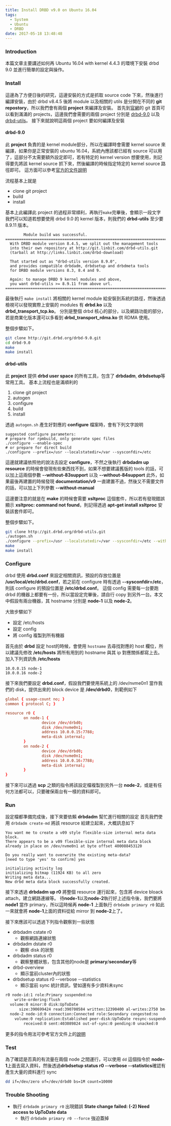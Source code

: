 ```yaml
---
title: Install DRBD v9.0 on Ubuntu 16.04
tags:
  - System
  - Ubuntu
  - DRBD
date: 2017-05-18 13:48:48
---
```


### Introduction
本篇文章主要講述如何再 Ubuntu 16.04 with kernel 4.4.3 的環境下安裝 drbd 9.0 並進行簡單的設定與操作。


### Install
這邊為了方便日後的研究，這邊安裝的方式是抓取 source code 下來，然後進行編譯安裝，由於 drbd v8.4.5 後將  module 以及相關的 utils 是分開在不同的 **git repostory**，所以我們會有兩個 **project** 來編譯及安裝。
首先到[官網](http://git.drbd.org/)的 git 首頁可以看到滿滿的 projects，這邊我們會需要的兩個 project 分別是 [drbd-9.0](http://git.drbd.org/drbd-9.0.git) 以及 [drbd-utils](http://git.drbd.org/drbd-utils.git)。
接下來就說明這兩個 project 要如何編譯及安裝
<!--more-->
#### drbd-9.0
此 **project** 負責的是 kernel module部分，所以在編譯時會需要 kernel source 來編譯，如果你是正常安裝的 ubuntu 16.04，系統內應該都已經有 source 可以用了，這部分不太需要額外設定即可，若有特定的 kernel version 想要使用，則記得要先將該 kernel source 抓下來，然後編譯的時候指定特定的 kernel source 路徑即可。
這方面可以參考[官方的文件說明](https://drbd15-staging.linbit.com/en/doc/users-guide-83/s-build-from-source#s-build-prepare-kernel-tree)

流程基本上就是
- clone git project
- build
- install

基本上此編譯此 project 的過程非常順利，再執行`make`完畢後，會顯示一段文字
我們可以知道若想要使用 drbd 9.0 的 kernel 版本，則我們的 **drbd-utils** 至少要 8.9.11 版本。

            Module build was successful.
    =======================================================================
      With DRBD module version 8.4.5, we split out the management tools
      into their own repository at http://git.linbit.com/drbd-utils.git
      (tarball at http://links.linbit.com/drbd-download)

      That started out as "drbd-utils version 8.9.0",
      and provides compatible drbdadm, drbdsetup and drbdmeta tools
      for DRBD module versions 8.3, 8.4 and 9.

      Again: to manage DRBD 9 kernel modules and above,
      you want drbd-utils >= 8.9.11 from above url.
    =======================================================================

最後執行 `make install` 將相關的 kernel module 給安裝到系統的路徑，然後透過檢視可以發現實際上安裝的 modules  有 **drbd.ko** 以及 **drbd_transport_tcp.ko**。
分別是整個 drbd 核心的部分，以及網路功能的部分，若是商業化版本還可以多看到 **drbd_transport_rdma.ko** 供 RDMA 使用。

整個步驟如下。
``` bash
git clone http://git.drbd.org/drbd-9.0.git
cd drbd-9.0
make
make install
```
#### drbd-utils
此 **project** 提供 **drbd user space** 的所有工具，包含了 **drbdadm**, **drbdsetup**等常用工具。
基本上流程也是滿順利的
1. clone git project
2. autogen
3. configure
4. build
5. install

透過 `autogen.sh` 產生好對應的 **configure** 檔案時，會有下列文字說明

    suggested configure parameters:
    # prepare for rpmbuild, only generate spec files
    ./configure --enable-spec
    # or prepare for direct build
    ./configure --prefix=/usr --localstatedir=/var --sysconfdir=/etc

這邊就建議依照他的說法去設定 **configure**，不然之後執行 **drbdadm up resource** 的時候會發現有些東西找不到，如果不想要建議舊版的 tools 的話，可以加上這兩個參數
**--without-83support** 以及 **--without-84support**
此外，如果最後再建置的時候發現 **documentation/v9** 一直建置不過，然後又不需要文件的話，可以加上下列參數 **--without-manual**

這邊要注意的就是在 **make** 的時候會需要 **xsltproc** 這個套件，所以若有發現錯誤顯示 **xsltproc: command not found**，則記得透過 **apt-get install xsltproc** 安裝該套件即可。

整個步驟如下。
``` bash
git clone http://git.drbd.org/drbd-utils.git
./autogen.sh
./configure --prefix=/usr --localstatedir=/var --sysconfdir=/etc --without-83support --without-84support --without-manual
make
make install
```

### Configure
drbd 使用 **drbd.conf** 來設定相關資訊，預設的存放位置是 **/usr/local/etc/drbd.conf**，若之前在 configure 時有透過 **--sysconfdir=/etc**，則該 configure 的預設位置是 **/etc/drbd.conf**。
這個 config 需要每一台要跑 drbd 的機器上都要有一份，所以當設定完畢後，請自行 copy 到另外一台。本文中假設有兩台機器，其 hostname 分別是 **node-1** 以及 **node-2**。

大致步驟如下
- 設定 /etc/hosts
- 設定 config
- 將 config 複製到所有機器

首先由於 **drbd** 設定 host的時候，會使用 `hostname` 去尋找對應的 host 欄位，所以建議先修改 **/etc/hosts** 將所有用到的 hostname 與其 ip 對應關係都寫上去。
加入下列資訊魚 **/etc/hosts**
```
10.0.0.15 node-1
10.0.0.16 node-2
```

接下來我們要設定 **drbd.conf**，假設我們要使用系統上的 /dev/nvme0n1 當作我們的 disk，提供出來的 block device 是 **/dev/drbd0**，則範例如下

``` conf
global { usage-count no; }
common { protocol C; }

resource r0 {
        on node-1 {
                device /dev/drbd0;
                disk /dev/nvme0n1;
                address 10.0.0.15:7788;
                meta-disk internal;
        }
        on node-2 {
                device /dev/drbd0;
                disk /dev/nvme0n1;
                address 10.0.0.16:7788;
                meta-disk internal;
        }
}
```

接下來可以透過 **scp** 之類的指令將該設定檔複製到另外一台 **node-2**，或是有任何方法都可以，只要確保兩台有一樣的資料即可。

### Run
設定檔都準備完成後，接下來要依賴 **drbdadm** 幫忙進行相關的設定
首先我們使用 `drbdadm create-md` 將該 resource 給建立起來，大概訊息如下

    You want me to create a v09 style flexible-size internal meta data block.
    There appears to be a v09 flexible-size internal meta data block
    already in place on /dev/nvme0n1 at byte offset 400088453120

    Do you really want to overwrite the existing meta-data?
    [need to type 'yes' to confirm] yes

    initializing activity log
    initializing bitmap (11924 KB) to all zero
    Writing meta data...
    New drbd meta data block successfully created.

接下來透過 **drbdadm up r0** 將整個 resource 運行起來，包含將 device bloack attach，建立網路連線等。
待**node-1**以及**node-2**執行好上述指令後，我們要將 **node1** 當作 primary，所以這時候再 **node-1** 上面執行 `drbdadm primary r0` 如此一來就會將 **node-1**上面的資料從給 mirror 到 **node-2**上了。

接下來應該可以透過下列指令觀察到一些狀態
- drbdadm cstate r0
    - 觀察網路連線狀態
- drbdadm dstate r0
    - 觀察 disk 的狀態
- drbdadm status r0
    - 觀察整體狀態，包含其他的node是 **primary**/**secondary**等
- drbd-overview
    - 顯示當前cluster內的狀態
- drbdsetup status r0 --verbose --statistics
    - 顯示當前 sync 統計資訊，譬如還有多少資料未sync
``` bash
r0 node-id:1 role:Primary suspended:no
    write-ordering:flush
  volume:0 minor:0 disk:UpToDate
      size:390699424 read:390700584 written:12390400 al-writes:2750 bm-writes:0 upper-pending:0 lower-pending:0 al-suspended:no blocked:no
  node-2 node-id:0 connection:Connected role:Secondary congested:no
    volume:0 replication:Established peer-disk:UpToDate resync-suspended:no
        received:0 sent:403089824 out-of-sync:0 pending:0 unacked:0
```

更多的指令用法可參考官方文件上的[說明](https://drbd15-staging.linbit.com/en/doc/users-guide-90/s-check-status)

### Test
為了確認是否真的有流量在兩個 node 之間運行，可以使用 `dd` 這個指令於 **node-1**上面去寫入資料，然後透過**drbdsetup status r0 --verbose --statistics**確認有產生大量的資料進行 sync

``` bash
dd if=/dev/zero of=/dev/drbd0 bs=1M count=10000
```

### Trouble Shooting
- 執行 `drbdadm primary r0` 出現錯誤 **State change failed: (-2) Need access to UpToDate data**
    - 執行 `drbdadm primary r0 --force` 強迫蓋掉
